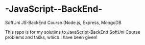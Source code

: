 # -JavaScript--BackEnd-
SoftUni JS-BackEnd Course (Node.js, Express, MongoDB

This repo is for my solutiins to JavaScript-BackEnd SoftUni Course problems and tasks, which I have been given!
